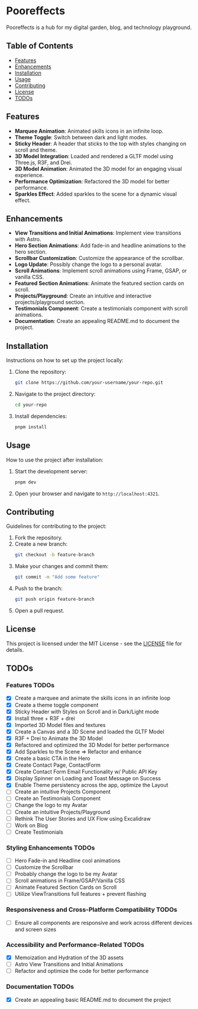 # Pooreffects

Pooreffects is a hub for my digital garden, blog, and technology playground.

## Table of Contents

- [Features](#features)
- [Enhancements](#enhancements)
- [Installation](#installation)
- [Usage](#usage)
- [Contributing](#contributing)
- [License](#license)
- [TODOs](#todos)

## Features

- **Marquee Animation**: Animated skills icons in an infinite loop.
- **Theme Toggle**: Switch between dark and light modes.
- **Sticky Header**: A header that sticks to the top with styles changing on scroll and theme.
- **3D Model Integration**: Loaded and rendered a GLTF model using Three.js, R3F, and Drei.
- **3D Model Animation**: Animated the 3D model for an engaging visual experience.
- **Performance Optimization**: Refactored the 3D model for better performance.
- **Sparkles Effect**: Added sparkles to the scene for a dynamic visual effect.

## Enhancements

- **View Transitions and Initial Animations**: Implement view transitions with Astro.
- **Hero Section Animations**: Add fade-in and headline animations to the hero section.
- **Scrollbar Customization**: Customize the appearance of the scrollbar.
- **Logo Update**: Possibly change the logo to a personal avatar.
- **Scroll Animations**: Implement scroll animations using Frame, GSAP, or vanilla CSS.
- **Featured Section Animations**: Animate the featured section cards on scroll.
- **Projects/Playground**: Create an intuitive and interactive projects/playground section.
- **Testimonials Component**: Create a testimonials component with scroll animations.
- **Documentation**: Create an appealing README.md to document the project.

## Installation

Instructions on how to set up the project locally:

1. Clone the repository:
   ```bash
   git clone https://github.com/your-username/your-repo.git
   ```
2. Navigate to the project directory:
   ```bash
   cd your-repo
   ```
3. Install dependencies:
   ```bash
   pnpm install
   ```

## Usage

How to use the project after installation:

1. Start the development server:
   ```bash
   pnpm dev
   ```
2. Open your browser and navigate to `http://localhost:4321`.

## Contributing

Guidelines for contributing to the project:

1. Fork the repository.
2. Create a new branch:
   ```bash
   git checkout -b feature-branch
   ```
3. Make your changes and commit them:
   ```bash
   git commit -m "Add some feature"
   ```
4. Push to the branch:
   ```bash
   git push origin feature-branch
   ```
5. Open a pull request.

## License

This project is licensed under the MIT License - see the [LICENSE](LICENSE) file for details.

## TODOs

### Features TODOs

- [x] Create a marquee and animate the skills icons in an infinite loop
- [x] Create a theme toggle component
- [x] Sticky Header with Styles on Scroll and in Dark/Light mode
- [x] Install three + R3F + drei
- [x] Imported 3D Model files and textures
- [x] Create a Canvas and a 3D Scene and loaded the GLTF Model
- [x] R3F + Drei to Animate the 3D Model
- [x] Refactored and optimized the 3D Model for better performance
- [x] Add Sparkles to the Scene => Refactor and enhance
- [x] Create a basic CTA in the Hero
- [x] Create Contact Page, ContactForm
- [x] Create Contact Form Email Functionality w/ Public API Key
- [x] Display Spinner on Loading and Toast Message on Success
- [x] Enable Theme persistency across the app, optimize the Layout
- [ ] Create an intuitive Projects Component
- [ ] Create an Testimonials Component
- [ ] Change the logo to my Avatar
- [ ] Create an intuitive Projects/Playground
- [ ] Rethink The User Stories and UX Flow using Excalidraw
- [ ] Work on Blog
- [ ] Create Testimonials

### Styling Enhancements TODOs

- [ ] Hero Fade-in and Headline cool animations
- [ ] Customize the Scrollbar
- [ ] Probably change the logo to be my Avatar
- [ ] Scroll animations in Frame/GSAP/Vanilla CSS
- [ ] Animate Featured Section Cards on Scroll
- [ ] Utilize ViewTransitions full features + prevent flashing

### Responsiveness and Cross-Platform Compatibility TODOs

- [ ] Ensure all components are responsive and work across different devices and screen sizes

### Accessibility and Performance-Related TODOs

- [x] Memoization and Hydration of the 3D assets
- [ ] Astro View Transitions and Initial Animations
- [ ] Refactor and optimize the code for better performance

### Documentation TODOs

- [x] Create an appealing basic README.md to document the project
